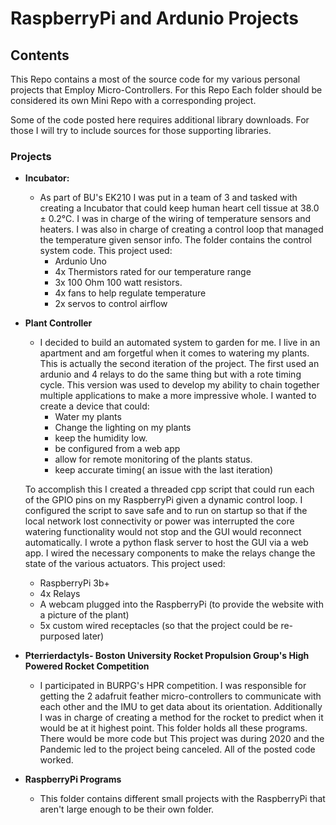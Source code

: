 # RaspberryPi and Ardunio Projects
## Contents
This Repo contains a most of the source code for my various personal projects that Employ Micro-Controllers. For this Repo Each folder should be considered its own Mini Repo with a corresponding project.

Some of the code posted here requires additional library downloads. For those I will try to include sources for those supporting libraries.

### Projects
* **Incubator:**
  - As part of BU's EK210 I was put in a team of 3 and tasked with creating a Incubator that could keep human heart cell tissue at 38.0 &plusmn; 0.2&deg;C. I was in charge of the wiring of temperature sensors and heaters. I was also in charge of creating a control loop that managed the temperature given sensor info. The folder contains the control system code. This project used:
    - Ardunio Uno
    - 4x Thermistors rated for our temperature range
    - 3x 100 Ohm 100 watt resistors.
    - 4x fans to help regulate temperature
    - 2x servos to control airflow

* **Plant Controller**
  - I decided to build an automated system to garden for me. I live in an apartment and am forgetful when it comes to watering my plants. This is actually the second iteration of the project. The first used an ardunio and 4 relays to do the same thing but with a rote timing cycle. This version was used to develop my ability to chain together multiple applications to make a more impressive whole. I wanted to create a device that could:
    - Water my plants
    - Change the lighting on my plants
    - keep the humidity low.
    - be configured from a web app
    - allow for remote monitoring of the plants status.
    - keep accurate timing( an issue with the last iteration)  

   To accomplish this I created a threaded cpp script that could run each of the GPIO pins on my RaspberryPi given a dynamic control loop. I configured the script to save safe and to run on startup so that if the local network lost connectivity or power was interrupted the core watering functionality would not stop and the GUI would reconnect automatically. I wrote a python flask server to host the GUI via a web app.
   I wired the necessary components to make the relays change the state of the various actuators.
   This project used:
     - RaspberryPi 3b+
     - 4x Relays
     - A webcam plugged into the RaspberryPi (to provide the website with a picture of the plant)
     - 5x custom wired receptacles (so that the project could be re-purposed later)
* **Pterrierdactyls- Boston University Rocket Propulsion Group's High Powered Rocket Competition**
  - I participated in BURPG's HPR competition. I was responsible for getting the 2 adafruit feather micro-controllers to communicate with each other and the IMU to get data about its orientation. Additionally I was in charge of creating a method for the rocket to predict when it would be at it highest point. This folder holds all these programs. There would be more code but This project was during 2020 and the Pandemic led to the project being canceled. All of the posted code worked.
* **RaspberryPi Programs**
  - This folder contains different small projects with the RaspberryPi that aren't large enough to be their own folder. 
